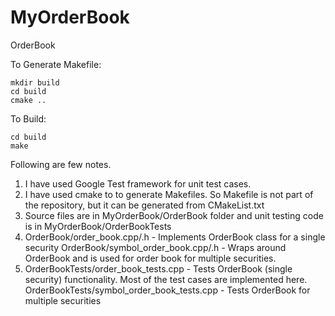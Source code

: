 # MyOrderBook
OrderBook

To Generate Makefile:

    mkdir build
    cd build
    cmake ..

To Build:

    cd build
    make


Following are few notes.

1. I have used Google Test framework for unit test cases.
2. I have used cmake to to generate Makefiles. So Makefile is not part of the repository, but it can be generated from CMakeList.txt
3. Source files are in MyOrderBook/OrderBook folder and unit testing code is in MyOrderBook/OrderBookTests
4. OrderBook/order_book.cpp/.h - Implements OrderBook class for a single security
    OrderBook/symbol_order_book.cpp/.h - Wraps around OrderBook and is used for order book for multiple securities.
5. OrderBookTests/order_book_tests.cpp - Tests OrderBook (single security) functionality. Most of the test cases are implemented here.
    OrderBookTests/symbol_order_book_tests.cpp - Tests OrderBook for multiple securities

